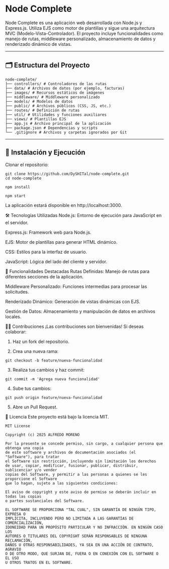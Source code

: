 # Node Complete

Node Complete es una aplicación web desarrollada con Node.js y Express.js. Utiliza EJS como motor de plantillas y sigue una arquitectura MVC (Modelo-Vista-Controlador). El proyecto incluye funcionalidades como manejo de rutas, middleware personalizado, almacenamiento de datos y renderizado dinámico de vistas.

---

## 🗂 Estructura del Proyecto
```
node-complete/
├── controllers/ # Controladores de las rutas
├── data/ # Archivos de datos (por ejemplo, facturas)
├── images/ # Recursos estáticos de imágenes
├── middleware/ # Middleware personalizado
├── models/ # Modelos de datos
├── public/ # Archivos públicos (CSS, JS, etc.)
├── routes/ # Definición de rutas
├── util/ # Utilidades y funciones auxiliares
├── views/ # Plantillas EJS
├── app.js # Archivo principal de la aplicación
├── package.json # Dependencias y scripts
└── .gitignore # Archivos y carpetas ignorados por Git
```

---

## 🚀 Instalación y Ejecución

Clonar el repositorio:

```
git clone https://github.com/DySHITal/node-complete.git
cd node-complete

npm install

npm start
```

La aplicación estará disponible en http://localhost:3000.

🛠 Tecnologías Utilizadas
Node.js: Entorno de ejecución para JavaScript en el servidor.

Express.js: Framework web para Node.js.

EJS: Motor de plantillas para generar HTML dinámico.

CSS: Estilos para la interfaz de usuario.

JavaScript: Lógica del lado del cliente y servidor.

📁 Funcionalidades Destacadas
Rutas Definidas: Manejo de rutas para diferentes secciones de la aplicación.

Middleware Personalizado: Funciones intermedias para procesar las solicitudes.

Renderizado Dinámico: Generación de vistas dinámicas con EJS.

Gestión de Datos: Almacenamiento y manipulación de datos en archivos locales.

🧑‍💻 Contribuciones
¡Las contribuciones son bienvenidas! Si deseas colaborar:

1. Haz un fork del repositorio.

2. Crea una nueva rama:
```
git checkout -b feature/nueva-funcionalidad
```
3. Realiza tus cambios y haz commit:
```
git commit -m 'Agrega nueva funcionalidad'
```
4. Sube tus cambios:
```
git push origin feature/nueva-funcionalidad
```
5. Abre un Pull Request.

📄 Licencia
Este proyecto está bajo la licencia MIT.
```
MIT License

Copyright (c) 2025 ALFREDO MORENO

Por la presente se concede permiso, sin cargo, a cualquier persona que obtenga una copia
de este software y archivos de documentación asociados (el "Software"), para tratar
el Software sin restricción, incluyendo sin limitación los derechos
de usar, copiar, modificar, fusionar, publicar, distribuir, sublicenciar y/o vender
copias del Software, y permitir a las personas a quienes se les proporcione el Software
que lo hagan, sujeto a las siguientes condiciones:

El aviso de copyright y este aviso de permiso se deberán incluir en todas las copias
o partes sustanciales del Software.

EL SOFTWARE SE PROPORCIONA "TAL CUAL", SIN GARANTÍA DE NINGÚN TIPO, EXPRESA O
IMPLÍCITA, INCLUYENDO PERO NO LIMITADA A LAS GARANTÍAS DE COMERCIALIZACIÓN,
IDONEIDAD PARA UN PROPÓSITO PARTICULAR Y NO INFRACCIÓN. EN NINGÚN CASO LOS
AUTORES O TITULARES DEL COPYRIGHT SERÁN RESPONSABLES DE NINGUNA RECLAMACIÓN,
DAÑOS U OTRAS RESPONSABILIDADES, YA SEA EN UNA ACCIÓN DE CONTRATO, AGRAVIO
O DE OTRO MODO, QUE SURJAN DE, FUERA O EN CONEXIÓN CON EL SOFTWARE O EL USO
U OTROS TRATOS EN EL SOFTWARE.

```
